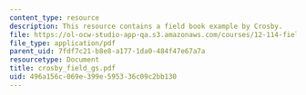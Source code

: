 ```yaml
---
content_type: resource
description: This resource contains a field book example by Crosby.
file: https://ol-ocw-studio-app-qa.s3.amazonaws.com/courses/12-114-field-geology-i-fall-2005/496a156c069e399e595336c09c2bb130_crosby_field_gs.pdf
file_type: application/pdf
parent_uid: 7fdf7c21-b8e8-a177-1da0-484f47e67a7a
resourcetype: Document
title: crosby_field_gs.pdf
uid: 496a156c-069e-399e-5953-36c09c2bb130
---
```

